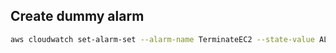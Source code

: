 ## Create dummy alarm 

```sh
aws cloudwatch set-alarm-set --alarm-name TerminateEC2 --state-value ALARM --state-reason "Testing"
```

